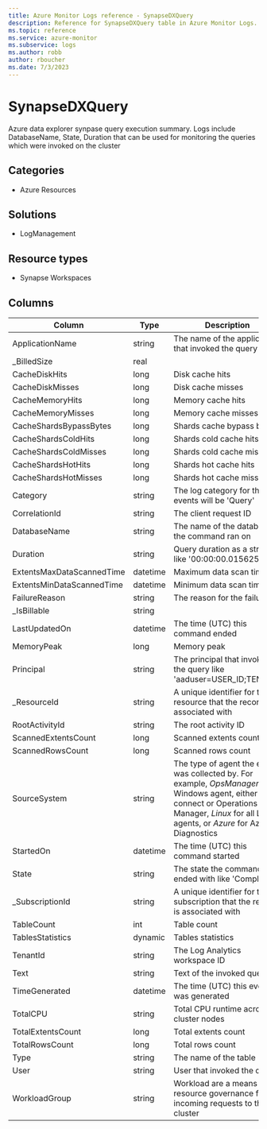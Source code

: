 ```yaml
---
title: Azure Monitor Logs reference - SynapseDXQuery
description: Reference for SynapseDXQuery table in Azure Monitor Logs.
ms.topic: reference
ms.service: azure-monitor
ms.subservice: logs
ms.author: robb
author: rboucher
ms.date: 7/3/2023
---
```


# SynapseDXQuery

 Azure data explorer synpase query execution summary. Logs include DatabaseName, State, Duration that can be used for monitoring the queries which were invoked on the cluster

## Categories

- Azure Resources
## Solutions

- LogManagement
## Resource types

- Synapse Workspaces




## Columns

| Column | Type | Description |
| --- | --- | --- |
| ApplicationName | string | The name of the application that invoked the query |
| _BilledSize | real |  |
| CacheDiskHits | long | Disk cache hits |
| CacheDiskMisses | long | Disk cache misses |
| CacheMemoryHits | long | Memory cache hits |
| CacheMemoryMisses | long | Memory cache misses |
| CacheShardsBypassBytes | long | Shards cache bypass bytes |
| CacheShardsColdHits | long | Shards cold cache hits |
| CacheShardsColdMisses | long | Shards cold cache misses |
| CacheShardsHotHits | long | Shards hot cache hits |
| CacheShardsHotMisses | long | Shards hot cache misses |
| Category | string | The log category for these events will be 'Query' |
| CorrelationId | string | The client request ID |
| DatabaseName | string | The name of the database the command ran on |
| Duration | string | Query duration as a string like '00:00:00.0156250' |
| ExtentsMaxDataScannedTime | datetime | Maximum data scan time |
| ExtentsMinDataScannedTime | datetime | Minimum data scan time |
| FailureReason | string | The reason for the failure |
| _IsBillable | string |  |
| LastUpdatedOn | datetime | The time (UTC) this command ended |
| MemoryPeak | long | Memory peak |
| Principal | string | The principal that invoked the query like 'aaduser=USER_ID;TENANT' |
| _ResourceId | string | A unique identifier for the resource that the record is associated with |
| RootActivityId | string | The root activity ID |
| ScannedExtentsCount | long | Scanned extents count |
| ScannedRowsCount | long | Scanned rows count |
| SourceSystem | string | The type of agent the event was collected by. For example, *OpsManager* for Windows agent, either direct connect or Operations Manager, *Linux* for all Linux agents, or *Azure* for Azure Diagnostics |
| StartedOn | datetime | The time (UTC) this command started |
| State | string | The state the command ended with like 'Completed' |
| _SubscriptionId | string | A unique identifier for the subscription that the record is associated with |
| TableCount | int | Table count |
| TablesStatistics | dynamic | Tables statistics |
| TenantId | string | The Log Analytics workspace ID |
| Text | string | Text of the invoked query |
| TimeGenerated | datetime | The time (UTC) this event was generated |
| TotalCPU | string | Total CPU runtime across cluster nodes |
| TotalExtentsCount | long | Total extents count |
| TotalRowsCount | long | Total rows count |
| Type | string | The name of the table |
| User | string | User that invoked the query |
| WorkloadGroup | string | Workload are a means of resource governance for incoming requests to the cluster |
